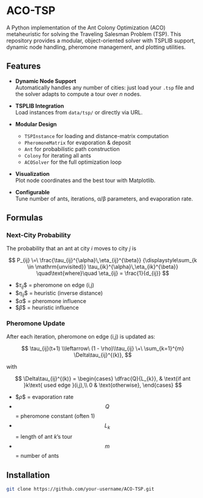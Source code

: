 # ACO-TSP

A Python implementation of the Ant Colony Optimization (ACO) metaheuristic for solving the Traveling Salesman Problem (TSP). This repository provides a modular, object-oriented solver with TSPLIB support, dynamic node handling, pheromone management, and plotting utilities.

## Features

- **Dynamic Node Support**  
  Automatically handles any number of cities: just load your `.tsp` file and the solver adapts to compute a tour over _n_ nodes.

- **TSPLIB Integration**  
  Load instances from `data/tsp/` or directly via URL.

- **Modular Design**  
  - `TSPInstance` for loading and distance-matrix computation  
  - `PheromoneMatrix` for evaporation & deposit  
  - `Ant` for probabilistic path construction  
  - `Colony` for iterating all ants  
  - `ACOSolver` for the full optimization loop  

- **Visualization**  
  Plot node coordinates and the best tour with Matplotlib.

- **Configurable**  
  Tune number of ants, iterations, α/β parameters, and evaporation rate.

## Formulas

### Next-City Probability

The probability that an ant at city _i_ moves to city _j_ is

$$
P_{ij}
\=\
\frac{\tau_{ij}^{\alpha}\,\eta_{ij}^{\beta}}
     {\displaystyle\sum_{k \in \mathrm{unvisited}}
       \tau_{ik}^{\alpha}\,\eta_{ik}^{\beta}}
\quad\text{where}\quad
\eta_{ij} = \frac{1}{d_{ij}}
$$

- $$\tau_{ij}\$$ = pheromone on edge (i,j)  
- $$\eta_{ij}\$$ = heuristic (inverse distance)  
- $$\alpha\$$ = pheromone influence  
- $$\beta\$$ = heuristic influence  

### Pheromone Update

After each iteration, pheromone on edge (i,j) is updated as:

$$
\tau_{ij}(t+1) \\leftarrow\ (1 - \rho)\\tau_{ij}
  \+\ \sum_{k=1}^{m} \Delta\tau_{ij}^{(k)},
$$

with

$$
\Delta\tau_{ij}^{(k)} =
\begin{cases}
\dfrac{Q}{L_{k}}, & \text{if ant }k\text{ used edge }(i,j),\\
0 & \text{otherwise},
\end{cases}
$$

- $$\rho\$$ = evaporation rate  
- $$Q$$ = pheromone constant (often 1)  
- $$L_{k}$$ = length of ant _k_’s tour  
- $$m$$ = number of ants  

## Installation

```bash
git clone https://github.com/your-username/ACO-TSP.git
